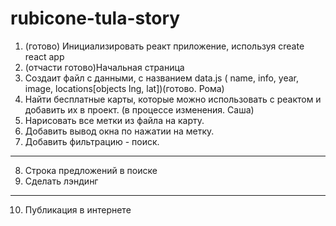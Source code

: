 # rubicone-tula-story

1. (готово) Инициализировать реакт приложение, используя create react app
2. (отчасти готово)Начальная страница 
3. Создаит файл с данными, с названием data.js ( name, info, year, image, locations[objects lng, lat])(готово. Рома)
4. Найти бесплатные карты, которые можно использовать с реактом и добавить их в проект. (в процессе изменения. Саша)
5. Нарисовать все метки из файла на карту.
6. Добавить вывод окна по нажатии на метку.
7. Добавить фильтрацию - поиск.
-------------------------------------------
8. Строка предложений в поиске
9. Сделать лэндинг 
-------------------------------------------
10. Публикация в интернете
